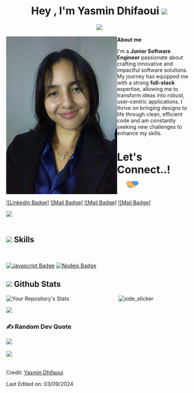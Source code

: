 <h1 align="center"><b>Hey , I'm Yasmin Dhifaoui </b><img src="https://media.giphy.com/media/hvRJCLFzcasrR4ia7z/giphy.gif" width="35"></h1>
<p align="center">
  <a href="https://github.com/DenverCoder1/readme-typing-svg"><img src="https://readme-typing-svg.herokuapp.com?font=Time+New+Roman&color=cyan&size=25&center=true&vCenter=true&width=600&height=100&lines=Hey!+It's+Yasmin+Dhifaoui..&hearts;++;Full+Stack+Web+Developer,;Software-Engineer,;Love+to+learn+new+stuffs..<3"></a>
</p>

<!--  Ceci mon Avatar-->
<img title="My Avatar" align="left" src="assets/images/yasmin.png"  width="300" alt="hi" >

<!--  About me -->
<!--## <picture><img src = "assets/about_me.gif" width = 50px></picture> **About me**-->

**About me**

I'm a **Junior Software Engineer** passionate about crafting innovative and impactful software solutions. My journey has equipped me with a strong **full-stack** expertise, allowing me to transform ideas into robust, user-centric applications. I thrive on bringing designs to life through clean, efficient code and am constantly seeking new challenges to enhance my skills.

<!-- Let's Connect..! -->

# <b> Let's Connect..!</b><img src="https://github.com/0xAbdulKhalid/0xAbdulKhalid/raw/main/assets/mdImages/handshake.gif" width ="80">

[![Linkedin Badge]](https://www.linkedin.com/in/yasmin-dhifaoui/)
[![Mail Badge]](https://www.instagram.com/gargouri_yasmin/)
[![Mail Badge]](https://www.facebook.com/yasmin.dhifaoui/)
[![Mail Badge]](mailto:yasmingargouri04@gmail.com)

<!-- Ligne  -->

<img src="https://user-images.githubusercontent.com/73097560/115834477-dbab4500-a447-11eb-908a-139a6edaec5c.gif"><br><br>

<!-- Skills  -->

## <img src="https://media2.giphy.com/media/QssGEmpkyEOhBCb7e1/giphy.gif?cid=ecf05e47a0n3gi1bfqntqmob8g9aid1oyj2wr3ds3mg700bl&rid=giphy.gif" width ="25"><b> Skills</b>

<br>

<!-- TODO: Make technologies links takes you to repositories -->

[![Javascript Badge](https://img.shields.io/badge/-Javascript-F0DB4F?style=for-the-badge&labelColor=black&logo=javascript&logoColor=F0DB4F)](#) [![Nodejs Badge](https://img.shields.io/badge/-Nodejs-3C873A?style=for-the-badge&labelColor=black&logo=node.js&logoColor=3C873A)](#)

<!-- Github Stats   -->

## <img src="https://media.giphy.com/media/iY8CRBdQXODJSCERIr/giphy.gif" width="35"><b> Github Stats </b>

<img align="right" width=200px height=200px alt="side_sticker" src="https://media.giphy.com/media/TEnXkcsHrP4YedChhA/giphy.gif" />

![Your Repository's Stats](https://github-readme-stats.vercel.app/api/top-langs/?username=YasminDhifaoui&show_icons=true&locale=en&layout=compact&langs_count=50&theme=algolia)

![](https://github-readme-activity-graph.vercel.app/graph?username=YasminDhifaoui&theme=react)

### ✍️ Random Dev Quote

![](https://quotes-github-readme.vercel.app/api?type=horizontal&theme=radical)

<div align="center" >

</div>

<img src="https://user-images.githubusercontent.com/73097560/115834477-dbab4500-a447-11eb-908a-139a6edaec5c.gif"><br><br>

Credit: [Yasmin Dhifaoui](https://github.com/YasminDhifaoui)

Last Edited on: 03/09/2024
